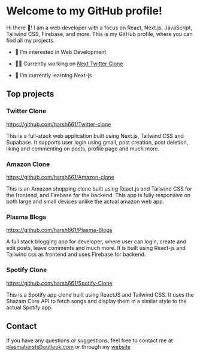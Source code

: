 # Welcome to my GitHub profile!

Hi there :wave:! I am a web developer with a focus on React, Next.js, JavaScript, Tailwind CSS, Firebase, and more. This is my GitHub profile, where you can find all my projects.

* 👀 I’m interested in Web Development

* :man_technologist: Currently working on [Next Twitter Clone](https://github.com/harsh661/Twitter-clone)

* 🌱 I’m currently learning Next-js

## Top projects

### Twitter Clone

https://github.com/harsh661/Twitter-clone

This is a full-stack web application built using Next.js, Tailwind CSS and Supabase. It supports user login using gmail, post creation, post deletion, liking and commenting on posts, profile page and much more.

### Amazon Clone

https://github.com/harsh661/Amazon-clone

This is an Amazon shopping clone built using React.js and Tailwind CSS for the frontend, and Firebase for the backend. This app is fully responsive on both large and small devices unlike the actual amazon web app.

### Plasma Blogs

https://github.com/harsh661/Plasma-Blogs

A full stack blogging app for developer, where user can login, create and edit posts, leave comments and much more. It is built using React-js and Tailwind css as frontend and uses Firebase for backend.

### Spotify Clone
https://github.com/harsh661/Spotify-Clone

This is a Spotify app clone built using ReactJS and Tailwind CSS. It uses the Shazam Core API to fetch songs and display them in a similar style to the actual Spotify app.

## Contact

If you have any questions or suggestions, feel free to contact me at plasmaharsh@outlook.com or through my [website](https://plasmaharsh.netlify.app)
